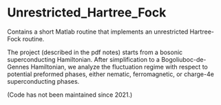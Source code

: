 # Unrestricted_Hartree_Fock
Contains a short Matlab routine that implements an unrestricted Hartree-Fock routine.

The project (described in the pdf notes) starts from a bosonic superconducting Hamiltonian.
After simplification to a Bogoliuboc-de-Gennes Hamiltonian, we analyze the fluctuation regime
with respect to potential preformed phases, 
either nematic, ferromagnetic, or charge-4e superconducting phases.

(Code has not been maintained since 2021.)
